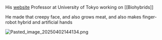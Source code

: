 His [website](https://www.hybrid.t.u-tokyo.ac.jp/en/)
Professor at University of Tokyo working on \[\[Biohybrids]]

He made that creepy face, and also grows meat, and also makes finger-robot hybrid and artificial hands

![Pasted\_image\_20250402144134.png](pasted_image_20250402144134.png)
